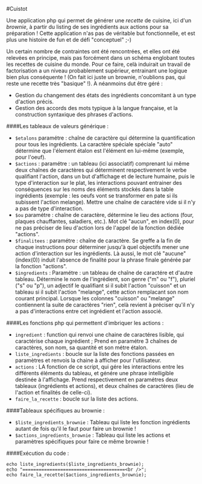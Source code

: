 #Cuistot

Une application php qui permet de générer une *recette* de cuisine, ici d'un *brownie*, à partir du listing de ses ingrédients aux actions pour sa préparation ! Cette application n'as pas de véritable but fonctionnelle, et est plus une histoire de fun et de défi "conceptuel" ;-\)

Un certain nombre de contraintes ont été rencontrées, et elles ont été relevées en principe, mais pas forcément dans un schéma englobant toutes les recettes de cuisine du monde. Pour ce faire, celà induirait un travail de factorisation a un niveau probablement supérieur, entrainant une logique bien plus conséquente ! \(On fait ici juste un brownie, n'oublions pas, qui reste une recette très "basique" !\). A néanmoins dut être géré :

* Gestion du changement des états des ingrédients concomitant à un type d'action précis.
* Gestion des accords des mots typique à la langue française, et la construction syntaxique des phrases d'actions.

####Les tableaux de valeurs générique :

* `$etalons` paramétre : chaîne de caractère qui détermine la quantification pour tous les ingrédients. La caractère spéciale spéciale "auto" détermine que l'élement étalon est l'élément en lui-même \(exemple, pour l'oeuf\).
* `$actions` : paramétre : un tableau (ici associatif) comprenant lui même deux chaînes de caractères qui déterminent respectivement le verbe qualifiant l'action, dans un but d'affichage et de lecture humaine, puis le type d'interaction sur le plat, les interactions pouvant entrainer des conséquences sur les noms des éléments stockés dans la table ingrédients (exemple : les oeufs vont se transformer en pate si ils subissent l'action melange). Mettre une chaîne de caractére vide si il n'y a pas de type d'interaction.
* `$ou` paramétre : chaîne de caractère, détermine le lieu des actions \(four, plaques chauffantes, saladiers, etc.\). Mot clé "aucun", en index\(0\), pour ne pas préciser de lieu d'action lors de l'appel de la fonction dédiée "actions".
* `$finalitees` : paramétre : chaîne de caractère. Se greffe a la fin de chaque instructions pour déterminer jusqu'à quel objectifs mener une action d'interaction sur les ingrédients. Là aussi, le mot clé "aucune" \(index\(0\)\) induit l'absence de finalité pour la phrase finale générée par la fonction "actions".
* `$ingredients` : Paramétre : un tableau de chaîne de caractére et d'autre tableau. Détermine le nom de l'ingrédient, son genre \("m" ou "f"\), pluriel \("s" ou "p"\), un adjectif le qualifiant si il subit l'action "cuisson" et un tableau si il subit l'action "melange", cette action remplacant son nom courant principal. Lorsque les colonnes "cuisson" ou "melange" contiennent la suite de caractères "rien", celà revient à préciser qu'il n'y a pas d'interactions entre cet ingrédient et l'action associé.

####Les fonctions php qui permettent d'imbriquer les actions :

* `ingredient` : function qui renvoi une chaine de caractéres lisible, qui caractérise chaque ingrédient ; Prend en paramétre 3 chaînes de caractères, son nom, sa quantité et son métre étalon.
* `liste_ingredients` : boucle sur la liste des fonctions passées en paramètres et renvois la chaine à afficher pour l'utilisateur.
* `actions` : LA fonction de ce script, qui gére les interactions entre les différents éléments du tableau, et génére une phrase intelligible destinée à l'affichage. Prend respectivement en paramétres deux tableaux \(ingrédients et actions\), et deux chaînes de caractères \(lieu de l'action et finalités de celle-ci\).
* `faire_la_recette` : boucle sur la liste des actions.

####Tableaux spécifiques au brownie :
* `$liste_ingredients_brownie` : Tableau qui liste les fonction ingrédients autant de fois qu'il le faut pour faire un brownie !
* `$actions_ingredients_brownie` : Tableau qui liste les actions et paramètres spécifiques pour faire ce même brownie !

####Exécution du code :

	echo liste_ingredients($liste_ingredients_brownie);
	echo "======================================<br />";
	echo faire_la_recette($actions_ingredients_brownie);